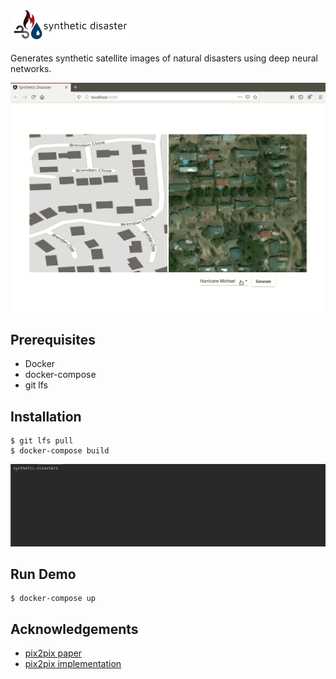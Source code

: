 ![synthetic-disaster logo](img/logo.png)

Generates synthetic satellite images of natural disasters using deep neural networks.

![demo](img/demo.gif)


**Prerequisites**
---

+ Docker
+ docker-compose
+ git lfs


**Installation**
---

```
$ git lfs pull
$ docker-compose build
```

![installation](img/installation.gif)


**Run Demo**
---

```
$ docker-compose up
```


**Acknowledgements**
---

 + [pix2pix paper](https://arxiv.org/abs/1611.07004)
 + [pix2pix implementation](https://github.com/znxlwm/pytorch-pix2pix)
